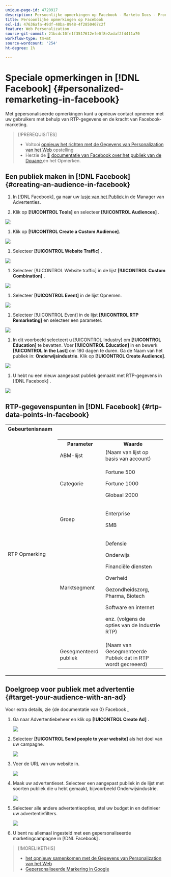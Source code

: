 ```yaml
---
unique-page-id: 4720917
description: Persoonlijke opmerkingen op Facebook - Marketo Docs - Productdocumentatie
title: Persoonlijke opmerkingen op Facebook
exl-id: 47636afa-49df-40ba-8948-4f2850467c2f
feature: Web Personalization
source-git-commit: 21bcdc10fe1f3517612efe0f8e2adaf2f4411a70
workflow-type: tm+mt
source-wordcount: '254'
ht-degree: 1%

---
```


# Speciale opmerkingen in [!DNL Facebook] {#personalized-remarketing-in-facebook}

Met gepersonaliseerde opmerkingen kunt u opnieuw contact opnemen met uw gebruikers met behulp van RTP-gegevens en de kracht van Facebook-marketing.

>[!PREREQUISITES]
>
>* Voltooi [ opnieuw het richten met de Gegevens van Personalization van het Web ](/help/marketo/product-docs/web-personalization/website-retargeting/retargeting-with-web-personalization-data.md) opstelling
>* Herzie de [&#128279;](https://developers.facebook.com/docs/ads-for-websites/website-custom-audiences/getting-started#install-the-pixel) [ documentatie van Facebook over het publiek van de Douane ](https://developers.facebook.com/docs/ads-for-websites/website-custom-audiences/getting-started#install-the-pixel) en het Opmerken.

## Een publiek maken in [!DNL Facebook] {#creating-an-audience-in-facebook}

1. In [!DNL Facebook], ga naar uw [ lusje van het Publiek ](https://www.facebook.com/ads/audience_manager) in de Manager van Advertenties.

1. Klik op **[!UICONTROL Tools]** en selecteer **[!UICONTROL Audiences]** .

![](assets/one-1.png)

1. Klik op **[!UICONTROL Create a Custom Audience]**.

![](assets/two-1.png)

1. Selecteer **[!UICONTROL Website Traffic]** .

![](assets/image2015-1-19-16-3a32-3a2.png)

1. Selecteer [!UICONTROL Website traffic] in de lijst **[!UICONTROL Custom Combination]** .

![](assets/image2015-1-19-16-3a33-3a21.png)

1. Selecteer **[!UICONTROL Event]** in de lijst Opnemen.

![](assets/image2015-1-19-16-3a34-3a9.png)

1. Selecteer [!UICONTROL Event] in de lijst **[!UICONTROL RTP Remarketing]** en selecteer een parameter.

![](assets/image2015-1-19-16-3a52-3a29.png)

1. In dit voorbeeld selecteert u [!UICONTROL Industry] om **[!UICONTROL Education]** te bevatten. Voer **[!UICONTROL Education]** in en bewerk **[!UICONTROL In the Last]** om 180 dagen te duren. Ga de Naam van het publiek in: **Onderwijsindustrie**. Klik op **[!UICONTROL Create Audience]**.

![](assets/image2015-1-19-16-3a56-3a15.png)

1. U hebt nu een nieuw aangepast publiek gemaakt met RTP-gegevens in [!DNL Facebook] .

![](assets/image2015-1-19-16-3a59-3a2.png)

## RTP-gegevenspunten in [!DNL Facebook] {#rtp-data-points-in-facebook}

<table>
 <tbody>
  <tr>
   <th>Gebeurtenisnaam</th>
   <th> </th>
  </tr>
  <tr>
   <td>RTP Opmerking</td>
   <td>
    <div>
     <table>
      <tbody>
       <tr>
        <th>Parameter</th>
        <th>Waarde</th>
       </tr>
       <tr>
        <td>ABM-lijst</td>
        <td>(Naam van lijst op basis van account)</td>
       </tr>
       <tr>
        <td colspan="1">Categorie</td>
        <td colspan="1"><p>Fortune 500</p><p>Fortune 1000</p><p>Globaal 2000</p></td>
       </tr>
       <tr>
        <td colspan="1">Groep</td>
        <td colspan="1"><p>Enterprise</p><p>SMB</p></td>
       </tr>
       <tr>
        <td>Marktsegment</td>
        <td><p>Defensie</p><p>Onderwijs</p><p>Financiële diensten</p><p>Overheid</p><p>Gezondheidszorg, Pharma, Biotech</p><p>Software en internet</p><p>enz. (volgens de opties van de Industrie RTP)</p></td>
       </tr>
       <tr>
        <td colspan="1">Gesegmenteerd publiek</td>
        <td colspan="1">(Naam van Gesegmenteerde Publiek dat in RTP wordt gecreeerd)</td>
       </tr>
      </tbody>
     </table>
    </div></td>
  </tr>
 </tbody>
</table>

## Doelgroep voor publiek met advertentie {#target-your-audience-with-an-ad}

Voor extra details, zie {de documentatie van 0} Facebook [.](https://developers.facebook.com/docs/ads-for-websites/website-custom-audiences/getting-started#target-your-audience)

1. Ga naar Advertentiebeheer en klik op **[!UICONTROL Create Ad]** .

   ![](assets/image2015-1-19-17-3a10-3a19.png)

1. Selecteer **[!UICONTROL Send people to your website]** als het doel van uw campagne.

   ![](assets/image2015-1-19-17-3a11-3a20.png)

1. Voer de URL van uw website in.

   ![](assets/image2015-1-19-17-3a12-3a39.png)

1. Maak uw advertentieset. Selecteer een aangepast publiek in de lijst met soorten publiek die u hebt gemaakt, bijvoorbeeld Onderwijsindustrie.

   ![](assets/image2015-1-19-17-3a18-3a13.png)

1. Selecteer alle andere advertentieopties, stel uw budget in en definieer uw advertentiefilters.

   ![](assets/image2015-1-19-17-3a19-3a25.png)

1. U bent nu allemaal ingesteld met een gepersonaliseerde marketingcampagne in [!DNL Facebook] .

>[!MORELIKETHIS]
>
>* [ het opnieuw samenkomen met de Gegevens van Personalization van het Web ](/help/marketo/product-docs/web-personalization/website-retargeting/retargeting-with-web-personalization-data.md)
>* [ Gepersonaliseerde Markering in Google ](/help/marketo/product-docs/web-personalization/website-retargeting/personalized-remarketing-in-google.md)
